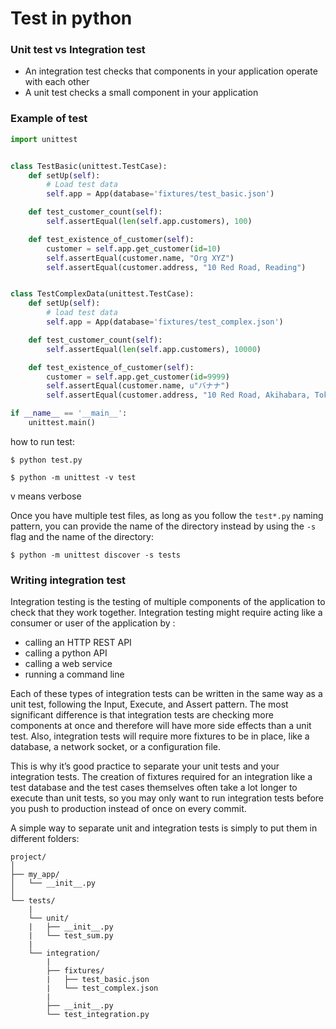 # Test in python
### Unit test vs Integration test
* An integration test checks that components in your application operate with each other
* A unit test checks a small component in your application

### Example of test
```python
import unittest


class TestBasic(unittest.TestCase):
    def setUp(self):
        # Load test data
        self.app = App(database='fixtures/test_basic.json')

    def test_customer_count(self):
        self.assertEqual(len(self.app.customers), 100)

    def test_existence_of_customer(self):
        customer = self.app.get_customer(id=10)
        self.assertEqual(customer.name, "Org XYZ")
        self.assertEqual(customer.address, "10 Red Road, Reading")


class TestComplexData(unittest.TestCase):
    def setUp(self):
        # load test data
        self.app = App(database='fixtures/test_complex.json')

    def test_customer_count(self):
        self.assertEqual(len(self.app.customers), 10000)

    def test_existence_of_customer(self):
        customer = self.app.get_customer(id=9999)
        self.assertEqual(customer.name, u"バナナ")
        self.assertEqual(customer.address, "10 Red Road, Akihabara, Tokyo")

if __name__ == '__main__':
    unittest.main()
```
how to run test:
```
$ python test.py
```
```
$ python -m unittest -v test
```
v means verbose  

Once you have multiple test files, as long as you follow the  `test*.py`  naming pattern, you can provide the name of the directory instead by using the  `-s`  flag and the name of the directory:
```
$ python -m unittest discover -s tests
```

### Writing integration test
Integration testing is the testing of multiple components of the application to check that they work together. Integration testing might require acting like a consumer or user of the application by :
* calling an HTTP REST API
* calling a python API
* calling a web service
* running a command line

Each of these types of integration tests can be written in the same way as a unit test, following the Input, Execute, and Assert pattern. The most significant difference is that integration tests are checking more components at once and therefore will have more side effects than a unit test. Also, integration tests will require more fixtures to be in place, like a database, a network socket, or a configuration file.

This is why it’s good practice to separate your unit tests and your integration tests. The creation of fixtures required for an integration like a test database and the test cases themselves often take a lot longer to execute than unit tests, so you may only want to run integration tests before you push to production instead of once on every commit.

A simple way to separate unit and integration tests is simply to put them in different folders:

```
project/
│
├── my_app/
│   └── __init__.py
│
└── tests/
    |
    └── unit/
    |   ├── __init__.py
    |   └── test_sum.py
    |
    └── integration/
        |
        ├── fixtures/
        |   ├── test_basic.json
        |   └── test_complex.json
        |
        ├── __init__.py
        └── test_integration.py
```
